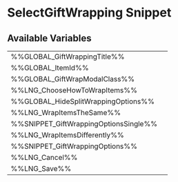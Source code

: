 # <span class="jumptarget"> SelectGiftWrapping Snippet

## <span class="jumptarget"> Available Variables
|||
|---|---|
| %%GLOBAL_GiftWrappingTitle%% |
| %%GLOBAL_ItemId%% |
| %%GLOBAL_GiftWrapModalClass%% |
| %%LNG_ChooseHowToWrapItems%% |
| %%GLOBAL_HideSplitWrappingOptions%% |
| %%LNG_WrapItemsTheSame%% |
| %%SNIPPET_GiftWrappingOptionsSingle%% |
| %%LNG_WrapItemsDifferently%% |
| %%SNIPPET_GiftWrappingOptions%% |
| %%LNG_Cancel%% |
| %%LNG_Save%% |
